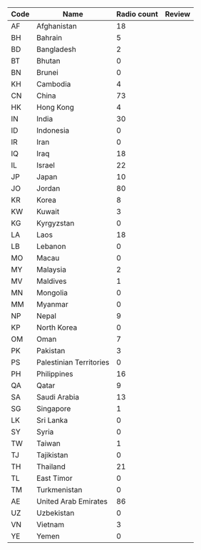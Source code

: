 |Code|Name                                              |Radio count|Review|
|----|--------------------------------------------------|-----------|------|
|AF  |Afghanistan                                       |18         |
|BH  |Bahrain                                           |5          |
|BD  |Bangladesh                                        |2          |
|BT  |Bhutan                                            |0          |
|BN  |Brunei                                            |0          |
|KH  |Cambodia                                          |4          |
|CN  |China                                             |73         |
|HK  |Hong Kong                                         |4          |
|IN  |India                                             |30         |
|ID  |Indonesia                                         |0          |
|IR  |Iran                                              |0          |
|IQ  |Iraq                                              |18         |
|IL  |Israel                                            |22         |
|JP  |Japan                                             |10         |
|JO  |Jordan                                            |80         |
|KR  |Korea                                             |8          |
|KW  |Kuwait                                            |3          |
|KG  |Kyrgyzstan                                        |0          |
|LA  |Laos                                              |18         |
|LB  |Lebanon                                           |0          |
|MO  |Macau                                             |0          |
|MY  |Malaysia                                          |2          |
|MV  |Maldives                                          |1          |
|MN  |Mongolia                                          |0          |
|MM  |Myanmar                                           |0          |
|NP  |Nepal                                             |9          |
|KP  |North Korea                                       |0          |
|OM  |Oman                                              |7          |
|PK  |Pakistan                                          |3          |
|PS  |Palestinian Territories                           |0          |
|PH  |Philippines                                       |16         |
|QA  |Qatar                                             |9          |
|SA  |Saudi Arabia                                      |13         |
|SG  |Singapore                                         |1          |
|LK  |Sri Lanka                                         |0          |
|SY  |Syria                                             |0          |
|TW  |Taiwan                                            |1          |
|TJ  |Tajikistan                                        |0          |
|TH  |Thailand                                          |21         |
|TL  |East Timor                                        |0          |
|TM  |Turkmenistan                                      |0          |
|AE  |United Arab Emirates                              |86         |
|UZ  |Uzbekistan                                        |0          |
|VN  |Vietnam                                           |3          |
|YE  |Yemen                                             |0          |
